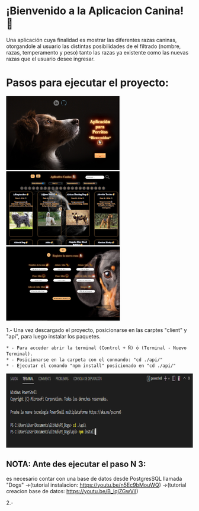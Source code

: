 # ¡Bienvenido a la Aplicacion Canina! 🐶

Una aplicación cuya finalidad es mostrar las diferentes razas caninas, otorgandole al 
usuario las distintas posibilidades de el filtrado (nombre, razas, temperamento y peso) tanto las razas ya existente como
las nuevas razas que el usuario desee ingresar.

# Pasos para ejecutar el proyecto:
<p align="left">
  <img height="200" src="./portada.png" />
  <img height="200" src="./portada2.png" />
  <img height="200" src="./portada3.png" />
</p>

1.- Una vez descargado el proyecto, posicionarse en las carptes "client" y "api", para luego instalar los paquetes.

    * - Para acceder abrir la terminal (Control + Ñ) ó (Terminal - Nuevo Terminal).
    * - Posicionarse en la carpeta con el conmando: "cd ./api/"
    * - Ejecutar el comando "npm install" posicionado en "cd ./api/" 
    
<p align="center">
  <img height="200" src="./1.png" />
</p>

##  NOTA: Ante des ejecutar el paso N 3:
es necesario contar con una base de datos desde PostgresSQL llamada "Dogs"
->(tutorial instalacion: https://youtu.be/n5Ec9bMouWQ)
->(tutorial creacion base de datos: https://youtu.be/B_lqjZGwViI)

2.- 
